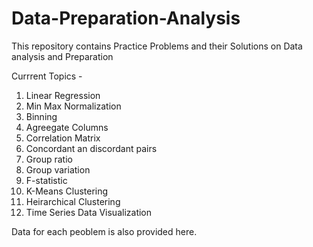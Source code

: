# Data-Preparation-Analysis

This repository contains Practice Problems and their Solutions on Data analysis and Preparation

Currrent Topics - 

1. Linear Regression
2. Min Max Normalization
3. Binning
4. Agreegate Columns
5. Correlation Matrix
6. Concordant an discordant pairs
7. Group ratio
8. Group variation
9. F-statistic
10. K-Means Clustering
11. Heirarchical Clustering
12. Time Series Data Visualization

Data for each peoblem is also provided here.
